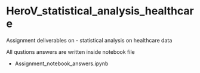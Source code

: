 # HeroV_statistical_analysis_healthcare
Assignment deliverables on - statistical analysis on healthcare data

All qustions answers are written inside notebook file 

- Assignment_notebook_answers.ipynb
